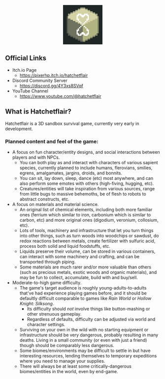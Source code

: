 <div align="center">
  <img src="hf_icon_v3b_large.png" alt="Hatchetflair icon" width="128" height="auto" />
</div>

## Official Links
- Itch.io Page
  - https://pixerhp.itch.io/hatchetflair
- Discord Community Server
  - https://discord.gg/4Y3xs8SVqf
- YouTube Channel
  - https://www.youtube.com/@hatchetflair

## What is Hatchetflair?
Hatchetflair is a 3D sandbox survival game, currently very early in development.

### Planned content and feel of the game:
- A focus on fun character/entity designs, and social interactions between players and with NPCs.
  - You can both play as and interact with characters of various sapient species, currently planned to include humans, flerovians, smilies, egrens, amalgamates, jargins, droids, and bonnits.
  - You can sit, lay down, sleep, dance (etc) most anywhere, and can also perform some emotes with others (high-fiving, hugging, etc).
  - Creatures/entities will take inspiration from various sources, range from little bugs to massive behemoths, be of flesh to robots to abstract constructs, etc.
- A focus on materials and material science.
  - An original list of chemical elements, including both more familiar ones (ferrium which similar to iron, carbonium which is similar to carbon, etc) and more original ones (digodium, veronium, collosium, etc).
  - Lots of tools, machinery and infrastructure that let you turn things into other things, such as turn woods into woodchips or sawdust, do redox reactions between metals, create fertilizer with sulfuric acid, process both solid and liquid foodstuffs, etc.
  - Liquids preserve their volume, can be stored in various containers, can interact with some machinery and crafting, and can be transported through piping.
  - Some materials are much rarer and/or more valuable than others (such as precious metals, exotic woods and organic materials), and may be fun to collect, accumulate, build with and buy/sell.
- Moderate-to-high game difficulty.
  - The game's target audience is roughly young-adults-to-adults that've had experience playing games before, and it should be defaultly difficult comparable to games like *Rain World* or *Hollow Knight: Silksong*.
    - Its difficulty should *not* involve things like button-mashing or other strenuous gameplay.
    - Regardless of defaults, difficulty can be adjusted via world and character settings.
  - Surviving on your own in the wild with no starting equipment or infrastructure should be very dangerous, probably resulting in many deaths. Living in a small community (or even with just a friend) though should be comparably less dangerous.
  - Some biomes/environments may be difficult to settle in but have interesting resources, lending themselves to temporary expeditions where you need to manage your supplies.
  - There will always be at least some critically-dangerous biomes/entities in the world, even by end-game.
